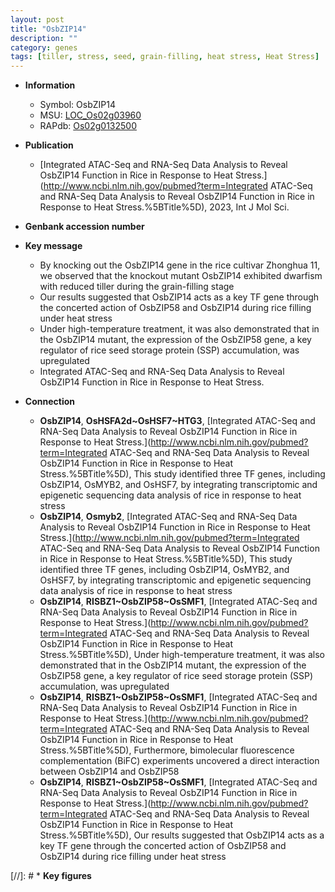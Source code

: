 ```yaml
---
layout: post
title: "OsbZIP14"
description: ""
category: genes
tags: [tiller, stress, seed, grain-filling, heat stress, Heat Stress]
---
```


* **Information**  
    + Symbol: OsbZIP14  
    + MSU: [LOC_Os02g03960](http://rice.uga.edu/cgi-bin/ORF_infopage.cgi?orf=LOC_Os02g03960)  
    + RAPdb: [Os02g0132500](https://rapdb.dna.affrc.go.jp/locus/?name=Os02g0132500)  

* **Publication**  
    + [Integrated ATAC-Seq and RNA-Seq Data Analysis to Reveal OsbZIP14 Function in Rice in Response to Heat Stress.](http://www.ncbi.nlm.nih.gov/pubmed?term=Integrated ATAC-Seq and RNA-Seq Data Analysis to Reveal OsbZIP14 Function in Rice in Response to Heat Stress.%5BTitle%5D), 2023, Int J Mol Sci.

* **Genbank accession number**  

* **Key message**  
    + By knocking out the OsbZIP14 gene in the rice cultivar Zhonghua 11, we observed that the knockout mutant OsbZIP14 exhibited dwarfism with reduced tiller during the grain-filling stage
    + Our results suggested that OsbZIP14 acts as a key TF gene through the concerted action of OsbZIP58 and OsbZIP14 during rice filling under heat stress
    + Under high-temperature treatment, it was also demonstrated that in the OsbZIP14 mutant, the expression of the OsbZIP58 gene, a key regulator of rice seed storage protein (SSP) accumulation, was upregulated
    + Integrated ATAC-Seq and RNA-Seq Data Analysis to Reveal OsbZIP14 Function in Rice in Response to Heat Stress.

* **Connection**  
    + __OsbZIP14__, __OsHSFA2d~OsHSF7~HTG3__, [Integrated ATAC-Seq and RNA-Seq Data Analysis to Reveal OsbZIP14 Function in Rice in Response to Heat Stress.](http://www.ncbi.nlm.nih.gov/pubmed?term=Integrated ATAC-Seq and RNA-Seq Data Analysis to Reveal OsbZIP14 Function in Rice in Response to Heat Stress.%5BTitle%5D),  This study identified three TF genes, including OsbZIP14, OsMYB2, and OsHSF7, by integrating transcriptomic and epigenetic sequencing data analysis of rice in response to heat stress
    + __OsbZIP14__, __Osmyb2__, [Integrated ATAC-Seq and RNA-Seq Data Analysis to Reveal OsbZIP14 Function in Rice in Response to Heat Stress.](http://www.ncbi.nlm.nih.gov/pubmed?term=Integrated ATAC-Seq and RNA-Seq Data Analysis to Reveal OsbZIP14 Function in Rice in Response to Heat Stress.%5BTitle%5D),  This study identified three TF genes, including OsbZIP14, OsMYB2, and OsHSF7, by integrating transcriptomic and epigenetic sequencing data analysis of rice in response to heat stress
    + __OsbZIP14__, __RISBZ1~OsbZIP58~OsSMF1__, [Integrated ATAC-Seq and RNA-Seq Data Analysis to Reveal OsbZIP14 Function in Rice in Response to Heat Stress.](http://www.ncbi.nlm.nih.gov/pubmed?term=Integrated ATAC-Seq and RNA-Seq Data Analysis to Reveal OsbZIP14 Function in Rice in Response to Heat Stress.%5BTitle%5D),  Under high-temperature treatment, it was also demonstrated that in the OsbZIP14 mutant, the expression of the OsbZIP58 gene, a key regulator of rice seed storage protein (SSP) accumulation, was upregulated
    + __OsbZIP14__, __RISBZ1~OsbZIP58~OsSMF1__, [Integrated ATAC-Seq and RNA-Seq Data Analysis to Reveal OsbZIP14 Function in Rice in Response to Heat Stress.](http://www.ncbi.nlm.nih.gov/pubmed?term=Integrated ATAC-Seq and RNA-Seq Data Analysis to Reveal OsbZIP14 Function in Rice in Response to Heat Stress.%5BTitle%5D),  Furthermore, bimolecular fluorescence complementation (BiFC) experiments uncovered a direct interaction between OsbZIP14 and OsbZIP58
    + __OsbZIP14__, __RISBZ1~OsbZIP58~OsSMF1__, [Integrated ATAC-Seq and RNA-Seq Data Analysis to Reveal OsbZIP14 Function in Rice in Response to Heat Stress.](http://www.ncbi.nlm.nih.gov/pubmed?term=Integrated ATAC-Seq and RNA-Seq Data Analysis to Reveal OsbZIP14 Function in Rice in Response to Heat Stress.%5BTitle%5D),  Our results suggested that OsbZIP14 acts as a key TF gene through the concerted action of OsbZIP58 and OsbZIP14 during rice filling under heat stress

[//]: # * **Key figures**  


